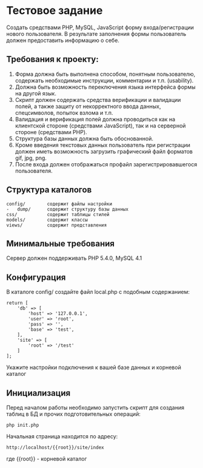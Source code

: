 Тестовое задание
================

Создать средствами PHP, MySQL, JavaScript форму входа/регистрации нового пользователя. 
В результате заполнения формы пользователь должен предоставить информацию о себе.

Требования к проекту:
--------------------
1. Форма должна быть выполнена способом, понятным пользователю, 
содержать необходимые инструкции, комментарии и т.п. (usability).
2. Должна быть возможность переключения языка интерфейса формы на другой язык.
3. Скрипт должен содержать средства верификации и валидации полей, 
а также защиту от некорректного ввода данных, спецсимволов, попыток взлома и т.п.
4. Валидация и верификация полей должна проводиться как на клиентской стороне (средствами JavaScript), 
так и на серверной стороне (средствами PHP).
5. Структура базы данных должна быть обоснованной.
6. Кроме введения текстовых данных пользователь при регистрации должен иметь возможность 
загрузить графический файл форматов gif, jpg, png.
7. После входа должен отображаться профайл зарегистрировавшегося пользователя.

Структура каталогов
-------------------

```
config/        содержит файлы настройки
-   dump/      содержит структуру базы данных
css/           содержит таблицы стилей
models/        содержит классы 
views/         содержит представления
```

Минимальные требования
-------------------
Сервер должен поддерживать PHP 5.4.0, MySQL 4.1

Конфигурация
------------
В каталоге config/ создайте файл local.php c подобным содержанием:

```
return [
    'db' => [
        'host' => '127.0.0.1',
        'user' => 'root',
        'pass' => '',
        'base' => 'test',
    ],
    'site' => [
        'root' => '/test'
    ]
];
```

Укажите настройки подключения к вашей базе данных и корневой каталог 

Инициализация
-------------
Перед началом работы необходимо запустить скрипт для создания таблиц в БД и прочих подготовительных операций: 

    php init.php  
      
Начальная страница находится по адресу: 

    http://localhost/{{root}}/site/index 

где {{root}} - корневой каталог